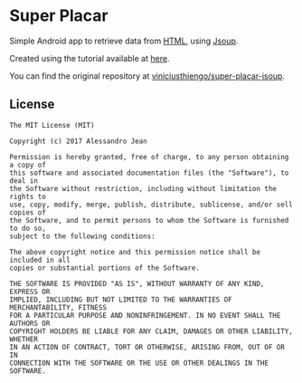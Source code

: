 # Super Placar

Simple Android app to retrieve data from [HTML](http://superplacar.com.br/), using [Jsoup](https://jsoup.org/).

Created using the tutorial available at [here](https://www.thiengo.com.br/como-construir-aplicativos-android-com-html-e-jsoup).

You can find the original repository at [viniciusthiengo/super-placar-jsoup](https://github.com/viniciusthiengo/super-placar-jsoup).

## License

    The MIT License (MIT)

    Copyright (c) 2017 Alessandro Jean

    Permission is hereby granted, free of charge, to any person obtaining a copy of
    this software and associated documentation files (the "Software"), to deal in
    the Software without restriction, including without limitation the rights to
    use, copy, modify, merge, publish, distribute, sublicense, and/or sell copies of
    the Software, and to permit persons to whom the Software is furnished to do so,
    subject to the following conditions:
    
    The above copyright notice and this permission notice shall be included in all
    copies or substantial portions of the Software.

    THE SOFTWARE IS PROVIDED "AS IS", WITHOUT WARRANTY OF ANY KIND, EXPRESS OR
    IMPLIED, INCLUDING BUT NOT LIMITED TO THE WARRANTIES OF MERCHANTABILITY, FITNESS
    FOR A PARTICULAR PURPOSE AND NONINFRINGEMENT. IN NO EVENT SHALL THE AUTHORS OR
    COPYRIGHT HOLDERS BE LIABLE FOR ANY CLAIM, DAMAGES OR OTHER LIABILITY, WHETHER
    IN AN ACTION OF CONTRACT, TORT OR OTHERWISE, ARISING FROM, OUT OF OR IN
    CONNECTION WITH THE SOFTWARE OR THE USE OR OTHER DEALINGS IN THE SOFTWARE.